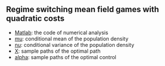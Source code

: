 ## Regime switching mean field games with quadratic costs

- [Matlab](https://github.com/JiaminJIAN/Regime_switching_MFG/blob/main/Regime_switching_MFG.m): the code of numerical analysis
- [mu](https://github.com/JiaminJIAN/Regime_switching_MFG/blob/main/Figures/mu.pdf): conditional mean of the population density
- [nu](https://github.com/JiaminJIAN/Regime_switching_MFG/blob/main/Figures/nu.pdf): conditional variance of the population density
- [X](https://github.com/JiaminJIAN/Regime_switching_MFG/blob/main/Figures/X.pdf): sample paths of the optimal path
- [alpha](https://github.com/JiaminJIAN/Regime_switching_MFG/blob/main/Figures/alpha.pdf): sample paths of the optimal control
